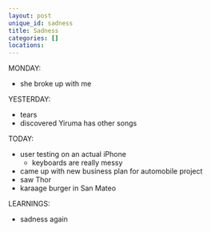 ```yaml
---
layout: post
unique_id: sadness
title: Sadness
categories: []
locations: 
---
```


MONDAY:
* she broke up with me

YESTERDAY:
* tears
* discovered Yiruma has other songs

TODAY:
* user testing on an actual iPhone
  * keyboards are really messy
* came up with new business plan for automobile project
* saw Thor
* karaage burger in San Mateo

LEARNINGS:
* sadness again
